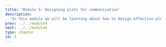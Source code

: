 ```yaml
---
title: 'Module 5: Designing plots for communication'
description:
  'In this module we will be learning about how to design effective plots for communication purposes.'
prev: ../../module4
next: ../../module6
type: chapter
id: 5
---
```


<exercise id="0" title="Module Learning Outcomes"  type="slides, video">
<slides source="module5/module5_00" shot="0" start="3:5707" end="4:5306"> </slides>
</exercise>

<exercise id="1" title="Effective figure design" type="slides,video">
<slides source="module5/module5_01" shot="1" start="0:003" end="07:12"> </slides>
</exercise>

<exercise id="2" title="Descriptive titles and labels" type="slides,video">
<slides source="module5/module5_02" shot="1" start="0:003" end="07:12"> </slides>
</exercise>

<exercise id="3" title="Defining and transforming axis ranges" type="slides,video">
<slides source="module5/module5_03" shot="1" start="0:003" end="07:12"> </slides>
</exercise>

<exercise id="4" title="Adjusting axis range" type="slides,video">
<slides source="module5/module5_04" shot="1" start="0:003" end="07:12"> </slides>
</exercise>

<exercise id="3" title="What Did We Just Learn?" type="slides, video">
<slides source="module5/module5_end" shot="0" start="04:5307" end="05:5911">
</slides>
</exercise>

